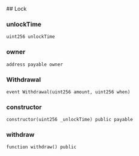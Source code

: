 ﻿﻿## Lock


### unlockTime

```solidity
uint256 unlockTime
```

### owner

```solidity
address payable owner
```

### Withdrawal

```solidity
event Withdrawal(uint256 amount, uint256 when)
```

### constructor

```solidity
constructor(uint256 _unlockTime) public payable
```







### withdraw

```solidity
function withdraw() public
```








